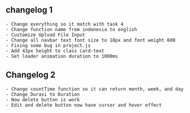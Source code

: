## changelog 1
    - Change everything so it match with task 4
    - Change function name from indonesia to english
    - Customize Upload File Input
    - Change all navbar text font size to 18px and font weight 600
    - Fixing some bug in project.js
    - Add 43px height to class card-text 
    - Set loader animation duration to 1000ms
## Changelog 2 
    - Change countTime function so it can return month, week, and day
    - Change Durasi to Duration
    - Now delete button is work
    - Edit and delete button now have cursor and hover effect
